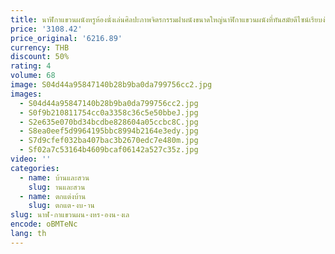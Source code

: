 ```yaml
---
title: นาฬิกาแขวนผนังหรูห้องนั่งเล่นศิลปะภาพจิตรกรรมฝาผนังขนาดใหญ่นาฬิกาแขวนผนังที่ทันสมัยดีไซน์เรียบง่ายเงียบ reloj de pared ตกแต่งบ้าน
price: '3108.42'
price_original: '6216.89'
currency: THB
discount: 50%
rating: 4
volume: 68
image: S04d44a95847140b28b9ba0da799756cc2.jpg
images:
  - S04d44a95847140b28b9ba0da799756cc2.jpg
  - S0f9b210811754cc0a3358c36c5e50bbeJ.jpg
  - S2e635e070bd34bcdbe828604a05ccbc8C.jpg
  - S8ea0eef5d9964195bbc8994b2164e3edy.jpg
  - S7d9cfef032ba407bac3b2670edc7e480m.jpg
  - Sf02a7c53164b4609bcaf06142a527c35z.jpg
video: ''
categories:
  - name: บ้านและสวน
    slug: านและสวน
  - name: ตกแต่งบ้าน
    slug: ตกแต-งบ-าน
slug: นาฬ-กาแขวนผน-งหร-องน-งเล
encode: oBMTeNc
lang: th
---
```

  